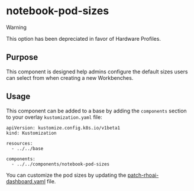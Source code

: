 # notebook-pod-sizes

> [!WARNING]  
> This option has been depreciated in favor of Hardware Profiles.

## Purpose
This component is designed help admins configure the default sizes users can select from when creating a new Workbenches.

## Usage

This component can be added to a base by adding the `components` section to your overlay `kustomization.yaml` file:

```
apiVersion: kustomize.config.k8s.io/v1beta1
kind: Kustomization

resources:
  - ../../base

components:
  - ../../components/notebook-pod-sizes
```

You can customize the pod sizes by updating the [patch-rhoai-dashboard.yaml](./patch-rhoai-dashboard.yaml) file.
